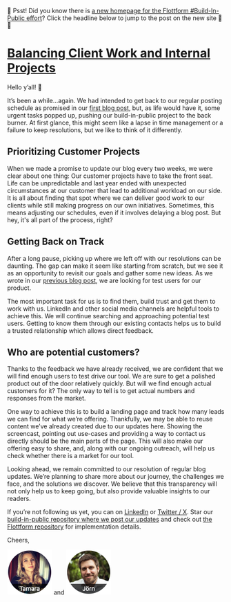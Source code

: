 🤫 Psst! Did you know there is [a new homepage for the Flottform #Build-In-Public effort](https://flottform.io)? Click the headline below to jump to the post on the new site 🚚✨

# [Balancing Client Work and Internal Projects](https://flottform.io/updates/2024-01-16-balancing-client-work-and-internal-projects)

Hello y’all! 👋

It’s been a while...again. We had intended to get back to our regular posting schedule as promised in our [first blog post](https://github.com/compose-us/build-in-public/blob/main/updates/2023-10-11%20Starting%20to%20build/README.md), but, as life would have it, some urgent tasks popped up, pushing our build-in-public project to the back burner. At first glance, this might seem like a lapse in time management or a failure to keep resolutions, but we like to think of it differently.

## Prioritizing Customer Projects 
When we made a promise to update our blog every two weeks, we were clear about one thing: Our customer projects have to take the front seat. Life can be unpredictable and last year ended with unexpected circumstances at our customer that lead to additional workload on our side. It is all about finding that spot where we can deliver good work to our clients while still making progress on our own initiatives. Sometimes, this means adjusting our schedules, even if it involves delaying a blog post. But hey, it's all part of the process, right?

## Getting Back on Track
After a long pause, picking up where we left off with our resolutions can be daunting. The gap can make it seem like starting from scratch, but we see it as an opportunity to revisit our goals and gather some new ideas. As we wrote in our [previous blog post](https://github.com/compose-us/build-in-public/blob/main/updates/2023-12-22%20Working%20Towards%20Potential%20Customers/README.md), we are looking for test users for our product.

The most important task for us is to find them, build trust and get them to work with us. LinkedIn and other social media channels are helpful tools to achieve this. We will continue searching and approaching potential test users. Getting to know them through our existing contacts helps us to build a trusted relationship which allows direct feedback.

## Who are potential customers?
Thanks to the feedback we have already received, we are confident that we will find enough users to test drive our tool. We are sure to get a polished product out of the door relatively quickly. But will we find enough actual customers for it? The only way to tell is to get actual numbers and responses from the market.

One way to achieve this is to build a landing page and track how many leads we can find for what we’re offering. Thankfully, we may be able to reuse content we’ve already created due to our updates here. Showing the screencast, pointing out use-cases and providing a way to contact us directly should be the main parts of the page. This will also make our offering easy to share, and, along with our ongoing outreach, will help us check whether there is a market for our tool.

Looking ahead, we remain committed to our resolution of regular blog updates. We’re planning to share more about our journey, the challenges we face, and the solutions we discover. We believe that this transparency will not only help us to keep going, but also provide valuable insights to our readers.

If you’re not following us yet, you can on [LinkedIn](https://www.linkedin.com/company/compose-us/) or  [Twitter / X](https://twitter.com/compose_us). Star our [build-in-public repository where we post our updates](https://github.com/compose-us/build-in-public) and check out [the Flottform repository](https://github.com/compose-us/flottform) for implementation details.

Cheers,

[![Tamara](../tamara.png)](https://www.linkedin.com/in/tamara-bogantseva/) and [![Jörn](../joern.png)](https://www.linkedin.com/in/joern-bernhardt/)

